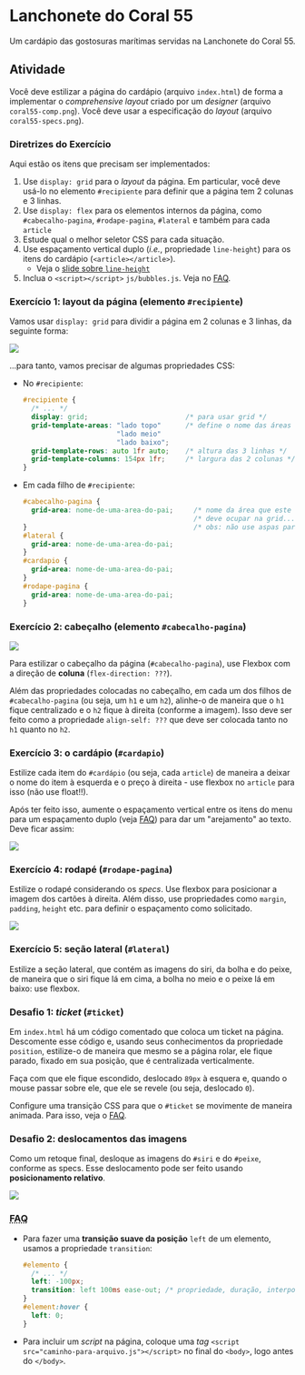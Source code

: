 # Lanchonete do Coral 55

Um cardápio das gostosuras marítimas servidas na Lanchonete do Coral 55.


## Atividade

Você deve estilizar a página do cardápio (arquivo `index.html`) de forma a
implementar o _comprehensive layout_ criado por um _designer_ (arquivo
`coral55-comp.png`). Você deve usar a especificação do _layout_ (arquivo
`coral55-specs.png`).


### Diretrizes do Exercício

Aqui estão os itens que precisam ser implementados:

1. Use `display: grid` para o _layout_ da página. Em particular, você
   deve usá-lo no elemento `#recipiente` para definir que a página tem
   2 colunas e 3 linhas.
1. Use `display: flex` para os elementos internos da página, como
   `#cabecalho-pagina`, `#rodape-pagina`, `#lateral` e também para cada `article`
1. Estude qual o melhor seletor CSS para cada situação.
1. Use espaçamento vertical duplo (_i.e._, propriedade `line-height`) para
   os itens do cardápio (`<article></article>`).
   - Veja o [slide sobre `line-height`][line-height]
1. Inclua o `<script></script>` `js/bubbles.js`. Veja no [FAQ](#faq).


### Exercício 1: layout da página (elemento `#recipiente`)

Vamos usar `display: grid` para dividir a página em 2 colunas e 3 linhas,
da seguinte forma:

![](roteiro/exercicio-1.png)

...para tanto, vamos precisar de algumas propriedades CSS:
- No `#recipiente`:
    ```css
    #recipiente {
      /* ... */
      display: grid;                        /* para usar grid */
      grid-template-areas: "lado topo"      /* define o nome das áreas */
                           "lado meio"
                           "lado baixo";
      grid-template-rows: auto 1fr auto;    /* altura das 3 linhas */
      grid-template-columns: 154px 1fr;     /* largura das 2 colunas */
    }
    ```
- Em cada filho de `#recipiente`:
  ```css
  #cabecalho-pagina {
    grid-area: nome-de-uma-area-do-pai;     /* nome da área que este el. */
                                            /* deve ocupar na grid... */
  }                                         /* obs: não use aspas para o nome */
  #lateral {
    grid-area: nome-de-uma-area-do-pai;
  }
  #cardapio {
    grid-area: nome-de-uma-area-do-pai;
  }
  #rodape-pagina {
    grid-area: nome-de-uma-area-do-pai;
  }
  ```


### Exercício 2: cabeçalho (elemento `#cabecalho-pagina`)

![](roteiro/exercicio-2.png)

Para estilizar o cabeçalho da página (`#cabecalho-pagina`), use Flexbox
com a direção de **coluna** (`flex-direction: ???`).

Além das propriedades colocadas no cabeçalho, em cada um dos filhos
de `#cabecalho-pagina` (ou seja, um `h1` e um `h2`), alinhe-o de maneira
que o `h1` fique centralizado e o `h2` fique à direita (conforme a imagem).
Isso deve ser feito como a propriedade `align-self: ???` que deve ser
colocada tanto no `h1` quanto no `h2`.


### Exercício 3: o cardápio (`#cardapio`)

Estilize cada item do `#cardápio` (ou seja, cada `article`) de maneira
a deixar o nome do item à esquerda e o preço à direita - use flexbox
no `article` para isso (não use float!!).

Após ter feito isso, aumente o espaçamento vertical entre os itens do
menu para um espaçamento duplo (veja [FAQ](#faq)) para dar um
"arejamento" ao  texto. Deve ficar assim:

![](roteiro/exercicio-3.png)


### Exercício 4: rodapé (`#rodape-pagina`)

Estilize o rodapé considerando os _specs_. Use flexbox para posicionar
a imagem dos cartões à direita. Além disso, use propriedades como `margin`,
`padding`, `height` etc. para definir o espaçamento como solicitado.

![](roteiro/exercicio-4.png)


### Exercício 5: seção lateral (`#lateral`)

Estilize a seção lateral, que contém as imagens do siri, da bolha e do
peixe, de maneira que o siri fique lá em cima, a bolha no meio e o peixe
lá em baixo: use flexbox.



### Desafio 1: _ticket_ (`#ticket`)

Em `index.html` há um código comentado que coloca um ticket na página.
Descomente esse código e, usando seus conhecimentos da propriedade `position`, estilize-o de maneira que mesmo se a página rolar, ele fique parado, fixado em sua posição, que é centralizada verticalmente.

Faça com que ele fique escondido, deslocado `89px` à esquera e,
quando o mouse passar sobre ele, que ele se revele (ou seja, deslocado `0`).

Configure uma transição CSS para que o `#ticket` se movimente
de maneira animada. Para isso, veja o [FAQ](#faq).


### Desafio 2: deslocamentos das imagens

Como um retoque final, desloque as imagens do `#siri` e do `#peixe`,
conforme as specs. Esse deslocamento pode ser feito usando **posicionamento
relativo**.

![](roteiro/desafio-2.png)


[passo1]: https://github.com/fegemo/cefet-front-end-coral-55/raw/master/roteiro/passo1.png
[passo2]: https://github.com/fegemo/cefet-front-end-coral-55/raw/master/roteiro/passo2.png
[passo3]: https://github.com/fegemo/cefet-front-end-coral-55/raw/master/roteiro/passo3.png
[passo4]: https://github.com/fegemo/cefet-front-end-coral-55/raw/master/roteiro/passo4.png
[passo5]: https://github.com/fegemo/cefet-front-end-coral-55/raw/master/roteiro/passo5.png
[passo6]: https://github.com/fegemo/cefet-front-end-coral-55/raw/master/roteiro/passo6.png

### <abbr title="Frequently Asked Questions">FAQ</abbr>

- Para fazer uma **transição suave da posição** `left` de um elemento, usamos
  a propriedade `transition`:
  ```css
  #elemento {
    /* ... */
    left: -100px;
    transition: left 100ms ease-out; /* propriedade, duração, interpolação */
  }
  #element:hover {
    left: 0;
  }
  ```
- Para incluir um _script_ na página, coloque uma _tag_ `<script src="caminho-para-arquivo.js"></script>` no final do `<body>`, logo antes do `</body>`.



[centralizacao-horizontal]: https://fegemo.github.io/cefet-front-end/classes/css5/#centralizacao-horizontal
[line-height]: https://fegemo.github.io/cefet-front-end/classes/css5/#line-height
